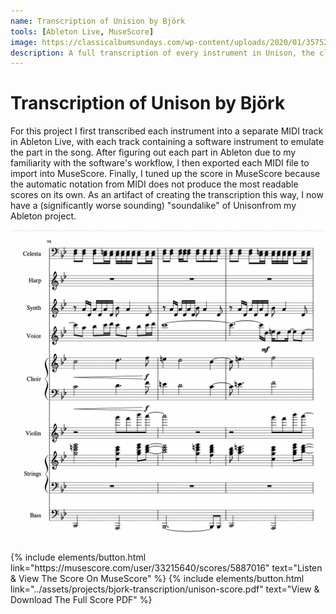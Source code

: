 ```yaml
---
name: Transcription of Unision by Björk
tools: [Ableton Live, MuseScore]
image: https://classicalbumsundays.com/wp-content/uploads/2020/01/35752.jpg
description: A full transcription of every instrument in Unison, the closing track to Björk's fourth album, Vespertine.
---
```


# Transcription of Unison by Björk

For this project I first transcribed each instrument into a separate MIDI track in Ableton Live, with each track containing a software instrument to emulate the part in the song. After figuring out each part in Ableton due to my familiarity with the software's workflow, I then exported each MIDI file to import into MuseScore. Finally, I tuned up the score in MuseScore because the automatic notation from MIDI does not produce the most readable scores on its own. As an artifact of creating the transcription this way, I now have a (significantly worse sounding) "soundalike" of Unisonfrom my Ableton project.

![Unison Score Preview](../assets/projects/bjork-transcription/unison-score-preview.png)

<p class="text-center">
{% include elements/button.html link="https://musescore.com/user/33215640/scores/5887016" text="Listen & View The Score On MuseScore" %}
{% include elements/button.html link="../assets/projects/bjork-transcription/unison-score.pdf" text="View & Download The Full Score PDF" %}
</p>

